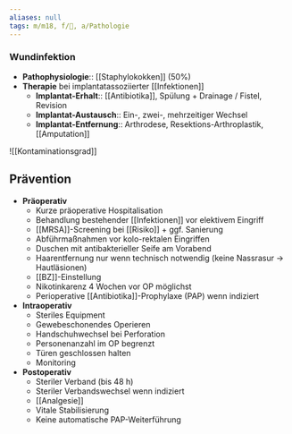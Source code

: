 ```yaml
---
aliases: null
tags: m/m18, f/🦠, a/Pathologie
---
```

### Wundinfektion
- **Pathophysiologie**:: [[Staphylokokken]] (50%)
- **Therapie** bei implantatassoziierter [[Infektionen]]
	- **Implantat-Erhalt**:: [[Antibiotika]], Spülung + Drainage / Fistel, Revision
	- **Implantat-Austausch**:: Ein-, zwei-, mehrzeitiger Wechsel
	- **Implantat-Entfernung**:: Arthrodese, Resektions-Arthroplastik, [[Amputation]]


![[Kontaminationsgrad]]

## Prävention
- **Präoperativ**
	- Kurze präoperative Hospitalisation
	- Behandlung bestehender [[Infektionen]] vor elektivem Eingriff
	- [[MRSA]]-Screening bei [[Risiko]] + ggf. Sanierung
	- Abführmaßnahmen vor kolo-rektalen Eingriffen
	- Duschen mit antibakterieller Seife am Vorabend
	- Haarentfernung nur wenn technisch notwendig (keine Nassrasur → Hautläsionen)
	- [[BZ]]-Einstellung
	- Nikotinkarenz 4 Wochen vor OP möglichst
	- Perioperative [[Antibiotika]]-Prophylaxe (PAP) wenn indiziert
- **Intraoperativ**
	- Steriles Equipment
	- Gewebeschonendes Operieren
	- Handschuhwechsel bei Perforation
	- Personenanzahl im OP begrenzt
	- Türen geschlossen halten
	- Monitoring
- **Postoperativ**
	- Steriler Verband (bis 48 h)
	- Steriler Verbandswechsel wenn indiziert
	- [[Analgesie]]
	- Vitale Stabilisierung
	- Keine automatische PAP-Weiterführung